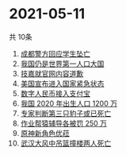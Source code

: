 # 2021-05-11
  共 10条

  <!-- BEGIN -->
  <!-- 最后更新时间:Tue May 11 2021 15:11:24 GMT+0000 (Coordinated Universal Time) -->
  1. [成都警方回应学生坠亡](https://www.zhihu.com/search?q=成都49中)
1. [我国仍是世界第一人口大国](https://www.zhihu.com/search?q=七普数据)
1. [技嘉就官网内容道歉](https://www.zhihu.com/search?q=技嘉)
1. [美国宣布进入国家紧急状态](https://www.zhihu.com/search?q=美国国家紧急状态)
1. [数字人民币接入支付宝](https://www.zhihu.com/search?q=数字人民币)
1. [我国 2020 年出生人口 1200 万](https://www.zhihu.com/search?q=生育率)
1. [专家判断第三只豹子或已死亡](https://www.zhihu.com/search?q=杭州金钱豹)
1. [作业帮猿辅导各被罚 250 万](https://www.zhihu.com/search?q=作业帮猿辅导)
1. [原神新角色优菈](https://www.zhihu.com/search?q=原神)
1. [武汉大风中吊篮撞楼两人死亡](https://www.zhihu.com/search?q=武汉吊篮)
  <!-- END -->
  